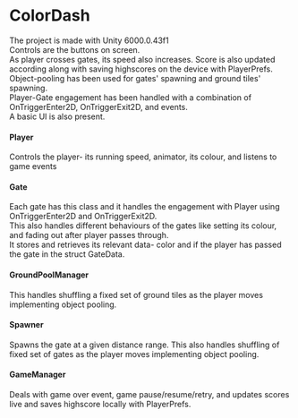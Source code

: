 # ColorDash
The project is made with Unity 6000.0.43f1<br/>
Controls are the buttons on screen.<br/>
As player crosses gates, its speed also increases. Score is also updated according along with saving highscores on the device with PlayerPrefs.<br/>
Object-pooling has been used for gates' spawning and ground tiles' spawning.<br/>
Player-Gate engagement has been handled with a combination of OnTriggerEnter2D, OnTriggerExit2D, and events.<br/>
A basic UI is also present.<br/>

#### Player
Controls the player- its running speed, animator, its colour, and listens to game events<br/>
#### Gate
Each gate has this class and it handles the engagement with Player using OnTriggerEnter2D and OnTriggerExit2D.<br/>
This also handles different behaviours of the gates like setting its colour, and fading out after player passes through.<br/>
It stores and retrieves its relevant data- color and if the player has passed the gate in the struct GateData.<br/>
#### GroundPoolManager
This handles shuffling a fixed set of ground tiles as the player moves implementing object pooling.<br/>
#### Spawner
Spawns the gate at a given distance range. This also handles shuffling of fixed set of gates as the player moves implementing object pooling.<br/>
#### GameManager
Deals with game over event, game pause/resume/retry, and updates scores live and saves highscore locally with PlayerPrefs.<br/>

